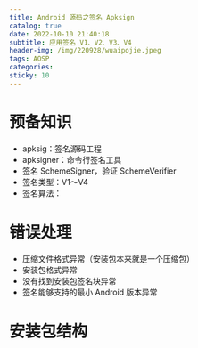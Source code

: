```yaml
---
title: Android 源码之签名 Apksign
catalog: true
date: 2022-10-10 21:40:18
subtitle: 应用签名 V1、V2、V3、V4
header-img: /img/220928/wuaipojie.jpeg
tags: AOSP
categories:
sticky: 10
---
```


# 预备知识
- apksig：签名源码工程
- apksigner：命令行签名工具
- 签名 SchemeSigner，验证 SchemeVerifier
- 签名类型：V1～V4
- 签名算法：

# 错误处理
- 压缩文件格式异常（安装包本来就是一个压缩包）
- 安装包格式异常
- 没有找到安装包签名块异常
- 签名能够支持的最小 Android 版本异常

# 安装包结构

